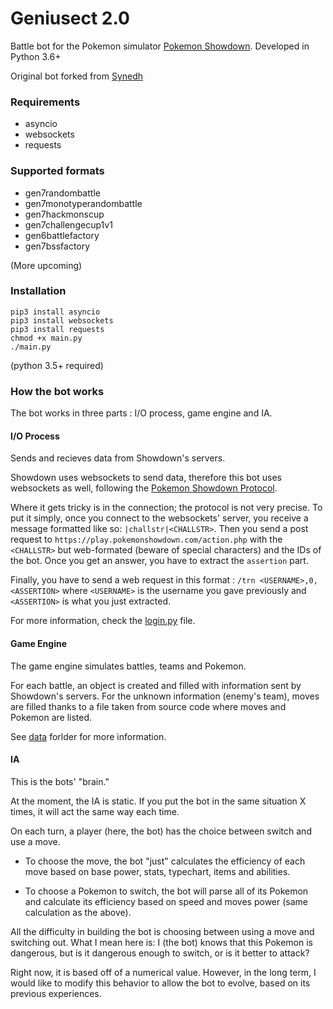 # Geniusect 2.0

Battle bot for the Pokemon simulator [Pokemon Showdown](http://pokemonshowdown.com). Developed in Python 3.6+

Original bot forked from [Synedh](https://github.com/Synedh/showdown-battle-bot)

### Requirements
- asyncio
- websockets
- requests

### Supported formats
- gen7randombattle
- gen7monotyperandombattle
- gen7hackmonscup
- gen7challengecup1v1
- gen6battlefactory
- gen7bssfactory

(More upcoming)

### Installation
```
pip3 install asyncio
pip3 install websockets
pip3 install requests
chmod +x main.py
./main.py
```
(python 3.5+ required)

### How the bot works
The bot works in three parts : I/O process, game engine and IA.
  
#### I/O Process
Sends and recieves data from Showdown's servers.  

Showdown uses websockets to send data, therefore this bot uses websockets as well, following the [Pokemon Showdown Protocol](https://github.com/Zarel/Pokemon-Showdown/blob/master/PROTOCOL.md). 

Where it gets tricky is in the connection; the protocol is not very precise. To put it simply, once you connect to the websockets' server, you receive a message formatted like so: `|challstr|<CHALLSTR>`. Then you send a post request to `https://play.pokemonshowdown.com/action.php` with the `<CHALLSTR>` but web-formated (beware of special characters) and the IDs of the bot. Once you get an answer, you have to extract the `assertion` part.

Finally, you have to send a web request in this format : `/trn <USERNAME>,0,<ASSERTION>` where `<USERNAME>` is the username you gave previously and `<ASSERTION>` is what you just extracted.

For more information, check the [login.py](src/login.py) file.

#### Game Engine
The game engine simulates battles, teams and Pokemon.

For each battle, an object is created and filled with information sent by Showdown's servers. For the unknown information (enemy's team), moves are filled thanks to a file taken from source code where moves and Pokemon are listed.

See [data](data/) forlder for more information.

#### IA
This is the bots' "brain."

At the moment, the IA is static. If you put the bot in the same situation X times, it will act the same way each time.

On each turn, a player (here, the bot) has the choice between switch and use a move.

* To choose the move, the bot "just" calculates the efficiency of each move based on base power, stats, typechart, items and abilities.

* To choose a Pokemon to switch, the bot will parse all of its Pokemon and calculate its efficiency based on speed and moves power (same calculation as the above).

All the difficulty in building the bot is choosing between using a move and switching out. What I mean here is: I (the bot) knows that this Pokemon is dangerous, but is it dangerous enough to switch, or is it better to attack?

Right now, it is based off of a numerical value. However, in the long term, I would like to modify this behavior to allow the bot to evolve, based on its previous experiences.